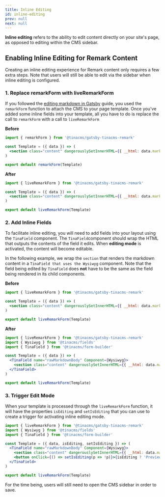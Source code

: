 ```yaml
---
title: Inline Editing
id: inline-editing
prev: null
next: null
---
```


**Inline editing** refers to the ability to edit content directly on your site's page, as opposed to editing within the CMS sidebar.

## Enabling Inline Editing for Remark Content

Creating an inline editing experience for Remark content only requires a few extra steps. Note that users will still be able to edit via the sidebar when inline editing is configured.

### 1. Replace remarkForm with liveRemarkForm

If you followed the [editing markdown in Gatsby](/docs/gatsby/content-editing.md#editing-markdown-in-gatsby) guide, you used the `remarkForm` function to attach the CMS to your page template. Once you've added some inline fields into your template, all you have to do is replace the call to `remarkForm` with a call to `liveRemarkForm`

**Before**

```jsx
import { remarkForm } from '@tinacms/gatsby-tinacms-remark'

const Template = ({ data }) => (
  <section class="content" dangerouslySetInnerHTML={{ __html: data.markdownRemark.html }}></section>
)

export default remarkForm(Template)
```

**After**

```jsx
import { liveRemarkForm } from '@tinacms/gatsby-tinacms-remark'

const Template = ({ data }) => (
  <section class="content" dangerouslySetInnerHTML={{ __html: data.markdownRemark.html }}></section>
)

export default liveRemarkForm(Template)
```

### 2. Add Inline Fields

To facilitate inline editing, you will need to add fields into your layout using the `TinaField` component. The `TinaField`component should wrap the HTML that outputs the contents of the field it edits. When **editing mode** is activated, the content will become editable.

In the following example, we wrap the `section` that renders the markdown content in a `TinaField that uses the Wysiwyg` component. Note that the field being edited by `TinaField` does **not** have to be the same as the field being rendered in its child components.

**Before**

```jsx
import { liveRemarkForm } from '@tinacms/gatsby-tinacms-remark'

const Template = ({ data }) => (
  <section class="content" dangerouslySetInnerHTML={{ __html: data.markdownRemark.html }}></section>
)

export default liveRemarkForm(Template)
```

**After**

```jsx
import { liveRemarkForm } from '@tinacms/gatsby-tinacms-remark'
import { Wysiwyg } from '@tinacms/fields'
import { TinaField } from '@tinacms/form-builder'

const Template = ({ data }) => (
  <TinaField name="rawMarkdownBody" Component={Wysiwyg}>
    <section class="content" dangerouslySetInnerHTML={{ __html: data.markdownRemark.html }}></section>
  </TinaField>
)

export default liveRemarkForm(Template)
```

### 3. Trigger Edit Mode

When your template is processed through the `liveRemarkForm` function, it will have the properties `isEditing` and `setIsEditing` that you can use to create a trigger for activating inline editing mode.

```jsx
import { liveRemarkForm } from '@tinacms/gatsby-tinacms-remark'
import { Wysiwyg } from '@tinacms/fields'
import { TinaField } from '@tinacms/form-builder'

const Template = ({ data, isEditing, setIsEditing }) => (
  <TinaField name="rawMarkdownBody" Component={Wysiwyg}>
    <section class="content" dangerouslySetInnerHTML={{ __html: data.markdownRemark.html }}></section>
    <button onClick={() => setIsEditing(p => !p)}>{isEditing ? 'Preview' : 'Edit'}</button>
  </TinaField>
)

export default liveRemarkForm(Template)
```

For the time being, users will still need to open the CMS sidebar in order to save.
